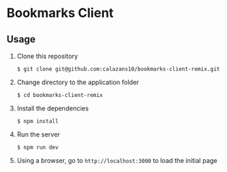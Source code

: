 # Bookmarks Client

## Usage

1.  Clone this repository

        $ git clone git@github.com:calazans10/bookmarks-client-remix.git

2.  Change directory to the application folder

        $ cd bookmarks-client-remix

3.  Install the dependencies

        $ npm install

4.  Run the server

        $ npm run dev

5.  Using a browser, go to `http://localhost:3000` to load the initial page
